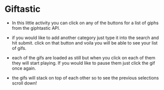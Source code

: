 # Giftastic

* In this little activity you can click on any of the buttons for a list of giphs from the giphtastic API. 

* if you would like to add another category just type it into the search and hit submit. click on that button and voila you will be able to see your list of gifs.

* each of the gifs are loaded as still but when you click on each of them they will start playing. If you would like to pause them just click the gif once again.

* the gifs will stack on top of each other so to see the previous selections scroll down!
